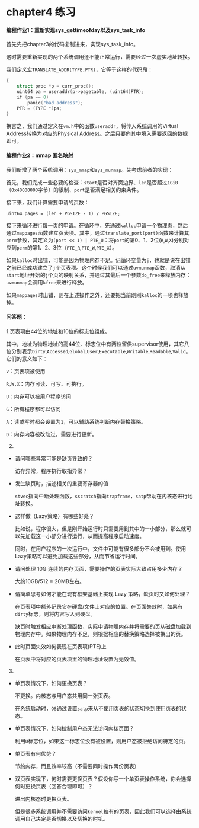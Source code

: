 # chapter4 练习

#### 编程作业1：重新实现sys_gettimeofday以及sys_task_info

首先先把chapter3的代码复制进来，实现sys_task_info。

这时需要重新实现的两个系统调用还不能正常运行，需要经过一次虚实地址转换。

我们定义宏`TRANSLATE_ADDR(TYPE,PTR)`，它等于这样的代码段：

```C
{
    struct proc *p = curr_proc();
    uint64 pa = useraddr(p->pagetable, (uint64)PTR);
    if (pa == 0)
        panic("bad address");
    PTR = (TYPE *)pa;
}
```

换言之，我们通过定义在`vm.h`中的函数`useraddr`，将传入系统调用的Virtual Address转换为对应的Physical Address。之后只要向其中填入需要返回的数据即可。

#### 编程作业2：mmap 匿名映射

我们新增了两个系统调用：`sys_mmap`和`sys_munmap`。先考虑前者的实现：

首先，我们完成一些必要的检查：`start`是否对齐页边界、`len`是否超过`1GiB`（`0x40000000`字节）的限制、`port`是否满足相关约束条件。

接下来，我们计算需要申请的页数：

`uint64 pages = (len + PGSIZE - 1) / PGSIZE;`

接下来循环进行每一页的申请。在循环中，先通过`kalloc`申请一个物理页，然后通过`mappages`函数建立页表项。其中，通过`translate_port(port)`函数来计算其`perm`参数，其定义为`(port << 1) | PTE_U`：将`port`的第0、1、2位(`R`,`W`,`X`)分别对应到`perm`的第1、2、3位（`PTE_R`,`PTE_W`,`PTE_X`）。

如果`kalloc`时出错，可能是因为物理内存不足。记循环变量为`j`，也就是说在出错之前已经成功建立了`j`个页表项。这个时候我们可以通过`uvmunmap`函数，取消从`start`地址开始的`j`个页的映射关系，并通过其最后一个参数`do_free`来释放内存：`uvmunmap`会调用`kfree`来进行释放。

如果`mappages`时出错，则在上述操作之外，还要把当前刚刚`kalloc`的一项也释放掉。

#### 问答题：

1.页表项由44位的地址和10位的标志位组成。

其中，地址为物理地址的高44位、标志位中有两位留供supervisor使用，其它八位分别表示`Dirty`,`Accessed`,`Global`,`User`,`Executable`,`Writable`,`Readable`,`Valid`。它们的意义如下：

`V`：页表项被使用

`R,W,X`：内存可读、可写、可执行。

`U`：内存可以被用户程序访问

`G`：所有程序都可以访问

`A`：读或写时都会设置为`1`，可以辅助系统判断内存替换策略。

`D`：内存内容被改动过，需要进行更新。

2.

- 请问哪些异常可能是缺页导致的？
  
  访存异常，程序执行取指异常？

- 发生缺页时，描述相关的重要寄存器的值
  
  `stvec`指向中断处理函数，`sscratch`指向`trapframe`，`satp`帮助在内核态进行地址转换。

- 这样做（Lazy策略）有哪些好处？
  
  比如说，程序很大，但是刚开始运行时只需要用到其中的一小部分，那么就可以先加载这一小部分进行运行，从而提高程序启动速度。
  
  同时，在用户程序的一次运行中，文件中可能有很多部分不会被用到。使用Lazy策略可以避免加载这些部分，从而节省运行时间。

- 请问处理 10G 连续的内存页面，需要操作的页表实际大致占用多少内存？
  
  大约10GB/512 = 20MB左右。

- 请简单思考如何才能在现有框架基础上实现 Lazy 策略，缺页时又如何处理？
  
  在页表项中额外记录它在硬盘/文件上对应的位置。在页面失效时，如果有`dirty`标志，则将内容写入到硬盘。
  
  缺页时触发相应中断处理函数，实际申请物理内存并将需要的页从磁盘加载到物理内存中。如果物理内存不足，则根据相应的替换策略选择被换出的页。

- 此时页面失效如何表现在页表项(PTE)上
  
  在页表中将对应的页表项里的物理地址设置为无效值。

3.

* 单页表情况下，如何更换页表？
  
  不更换。内核态与用户态共用同一张页表。
  
  在系统启动时，`OS`通过设置`satp`来从不使用页表的状态切换到使用页表的状态。

* 单页表情况下，如何控制用户态无法访问内核页面？
  
  利用`U`标志位，如果这一标志位没有被设置，则用户态被拒绝访问特定的页。

* 单页表有何优势？
  
  节约内存，而且效率较高（不需要同时操作两份页表）

* 双页表实现下，何时需要更换页表？假设你写一个单页表操作系统，你会选择何时更换页表（回答合理即可）？
  
  进出内核态时更换页表。
  
  但是很多系统调用并不需要访问`kernel`独有的页表，因此我们可以选择由系统调用自己决定是否切换以及切换的时机。


